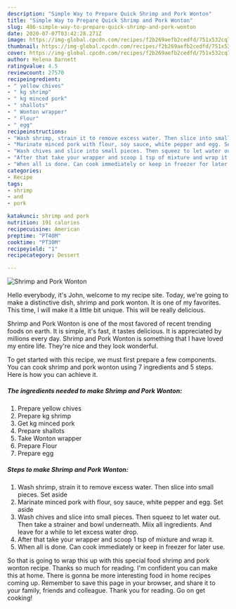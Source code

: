 ```yaml
---
description: "Simple Way to Prepare Quick Shrimp and Pork Wonton"
title: "Simple Way to Prepare Quick Shrimp and Pork Wonton"
slug: 486-simple-way-to-prepare-quick-shrimp-and-pork-wonton
date: 2020-07-07T03:42:28.271Z
image: https://img-global.cpcdn.com/recipes/f2b269aefb2cedfd/751x532cq70/shrimp-and-pork-wonton-recipe-main-photo.jpg
thumbnail: https://img-global.cpcdn.com/recipes/f2b269aefb2cedfd/751x532cq70/shrimp-and-pork-wonton-recipe-main-photo.jpg
cover: https://img-global.cpcdn.com/recipes/f2b269aefb2cedfd/751x532cq70/shrimp-and-pork-wonton-recipe-main-photo.jpg
author: Helena Barnett
ratingvalue: 4.5
reviewcount: 27570
recipeingredient:
- " yellow chives"
- " kg shrimp"
- " kg minced pork"
- " shallots"
- " Wonton wrapper"
- " Flour"
- " egg"
recipeinstructions:
- "Wash shrimp, strain it to remove excess water. Then slice into small pieces. Set aside"
- "Marinate minced pork with flour, soy sauce, white pepper and egg. Set aside"
- "Wash chives and slice into small pieces. Then squeez to let water out. Then take a strainer and bowl underneath. Miix all ingredients. And leave for a while to let excess water drop."
- "After that take your wrapper and scoop 1 tsp of mixture and wrap it."
- "When all is done. Can cook immediately or keep in freezer for later use."
categories:
- Recipe
tags:
- shrimp
- and
- pork

katakunci: shrimp and pork 
nutrition: 191 calories
recipecuisine: American
preptime: "PT40M"
cooktime: "PT30M"
recipeyield: "1"
recipecategory: Dessert

---
```



![Shrimp and Pork Wonton](https://img-global.cpcdn.com/recipes/f2b269aefb2cedfd/751x532cq70/shrimp-and-pork-wonton-recipe-main-photo.jpg)

Hello everybody, it's John, welcome to my recipe site. Today, we're going to make a distinctive dish, shrimp and pork wonton. It is one of my favorites. This time, I will make it a little bit unique. This will be really delicious.

Shrimp and Pork Wonton is one of the most favored of recent trending foods on earth. It is simple, it's fast, it tastes delicious. It is appreciated by millions every day. Shrimp and Pork Wonton is something that I have loved my entire life. They're nice and they look wonderful.




To get started with this recipe, we must first prepare a few components. You can cook shrimp and pork wonton using 7 ingredients and 5 steps. Here is how you can achieve it.

<!--inarticleads1-->

##### The ingredients needed to make Shrimp and Pork Wonton:

1. Prepare  yellow chives
1. Prepare  kg shrimp
1. Get  kg minced pork
1. Prepare  shallots
1. Take  Wonton wrapper
1. Prepare  Flour
1. Prepare  egg




<!--inarticleads2-->

##### Steps to make Shrimp and Pork Wonton:

1. Wash shrimp, strain it to remove excess water. Then slice into small pieces. Set aside
1. Marinate minced pork with flour, soy sauce, white pepper and egg. Set aside
1. Wash chives and slice into small pieces. Then squeez to let water out. Then take a strainer and bowl underneath. Miix all ingredients. And leave for a while to let excess water drop.
1. After that take your wrapper and scoop 1 tsp of mixture and wrap it.
1. When all is done. Can cook immediately or keep in freezer for later use.




So that is going to wrap this up with this special food shrimp and pork wonton recipe. Thanks so much for reading. I'm confident you can make this at home. There is gonna be more interesting food in home recipes coming up. Remember to save this page in your browser, and share it to your family, friends and colleague. Thank you for reading. Go on get cooking!
